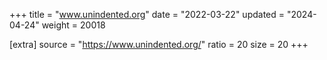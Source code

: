 +++
title = "www.unindented.org"
date = "2022-03-22"
updated = "2024-04-24"
weight = 20018

[extra]
source = "https://www.unindented.org/"
ratio = 20
size = 20
+++
